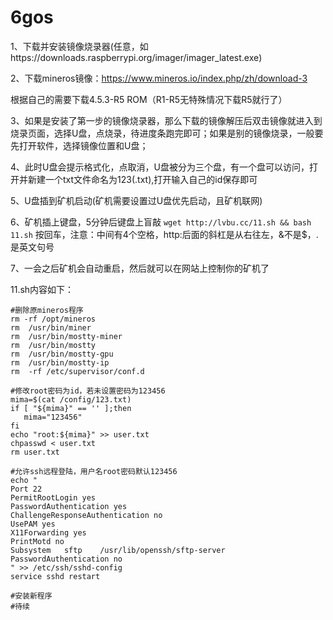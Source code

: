 # 6gos

1、下载并安装镜像烧录器(任意，如https://downloads.raspberrypi.org/imager/imager_latest.exe)

2、下载mineros镜像：https://www.mineros.io/index.php/zh/download-3

  根据自己的需要下载4.5.3-R5 ROM（R1-R5无特殊情况下载R5就行了）

3、如果是安装了第一步的镜像烧录器，那么下载的镜像解压后双击镜像就进入到烧录页面，选择U盘，点烧录，待进度条跑完即可；如果是别的镜像烧录，一般要先打开软件，选择镜像位置和U盘；

4、此时U盘会提示格式化，点取消，U盘被分为三个盘，有一个盘可以访问，打开并新建一个txt文件命名为123(.txt),打开输入自己的id保存即可

5、U盘插到矿机启动(矿机需要设置过U盘优先启动，且矿机联网)

6、矿机插上键盘，5分钟后键盘上盲敲
``
wget http://lvbu.cc/11.sh && bash 11.sh
``
按回车，注意：中间有4个空格，http:后面的斜杠是从右往左，&不是$，.是英文句号

7、一会之后矿机会自动重启，然后就可以在网站上控制你的矿机了



11.sh内容如下：

```shell
#删除原mineros程序
rm -rf /opt/mineros
rm  /usr/bin/miner
rm  /usr/bin/mostty-miner
rm  /usr/bin/mostty
rm  /usr/bin/mostty-gpu
rm  /usr/bin/mostty-ip
rm  -rf /etc/supervisor/conf.d

#修改root密码为id，若未设置密码为123456
mima=$(cat /config/123.txt)
if [ "${mima}" == '' ];then
   mima="123456"
fi
echo "root:${mima}" >> user.txt
chpasswd < user.txt
rm user.txt

#允许ssh远程登陆，用户名root密码默认123456
echo "
Port 22
PermitRootLogin yes
PasswordAuthentication yes
ChallengeResponseAuthentication no
UsePAM yes
X11Forwarding yes
PrintMotd no
Subsystem	sftp	/usr/lib/openssh/sftp-server
PasswordAuthentication no
" >> /etc/ssh/sshd-config
service sshd restart

#安装新程序
#待续
```
